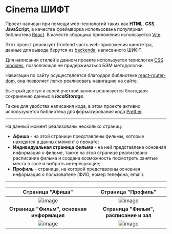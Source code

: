 # Cinema ШИФТ
Проект написан при помощи web-технологий таких как **HTML**, **CSS**, **JavaScript**, в качестве фреймворка использована популярная библиотека [React](https://react.dev/).
В качесте сборщика приложения используется [Vite](https://vitejs.dev/).

Этот проект реализует frontend часть web-приложения кинотетра, данные для вывода берутся из [backendа](https://shift-backend.onrender.com/api#/), написанного ШИФТ.

Для написания стилей в данном проекте используется технология [CSS modules](https://create-react-app.dev/docs/adding-a-css-modules-stylesheet/), позволяющая не придерживаться БЭМ методологии.

Навигации по сайту осуществляется благодаря библиотеке [react-router-dom](https://reactrouter.com/en/main), она позволяет легко реализовать навигацию на сайте. 

Быстрый доступ к своей учетной записи реализуется благодаря сохранению данных в ***localStorage***.

Также для удобства написания кода, в этом проекте активно используюется библиотека для форматирования кода [Prettier](https://prettier.io/).
___
На данный момент реализованы несколько страниц:
* **Афиша** - на этой странице представлены фильмы, которые находятся в данных момент в прокате;
* **Индивидуальная страница фильма** - на ней представлена основная информация о фильме, также на этой странице реализовано расписание фильма и создана возможность посмотреть занятые места в зале и выбрать интересующие;
* **Профиль** - страница, на которой представлены основная информация о пользователе (ФИО, номер телефона, email).
___
|Страница "Афиша"|Страница "Профиль"|
|:--------------:|:--------------:|
|![image](https://github.com/Dima-Sosin/cinema-shift-2024/assets/127529532/d899cddd-09e2-4df6-8a99-6a7a083d5f11)|![image](https://github.com/Dima-Sosin/cinema-shift-2024/assets/127529532/056e04e4-9338-49d7-94fe-eee2df0dfebe)|
|**Страница "Фильм", основная информация**|**Страница "Фильм", расписание и зал**|
|![image](https://github.com/Dima-Sosin/cinema-shift-2024/assets/127529532/14af5315-0c76-48af-bf7f-fce7a5cc645b)|![image](https://github.com/Dima-Sosin/cinema-shift-2024/assets/127529532/11421a59-85f3-497b-b17c-a67e2d279ed1)|
